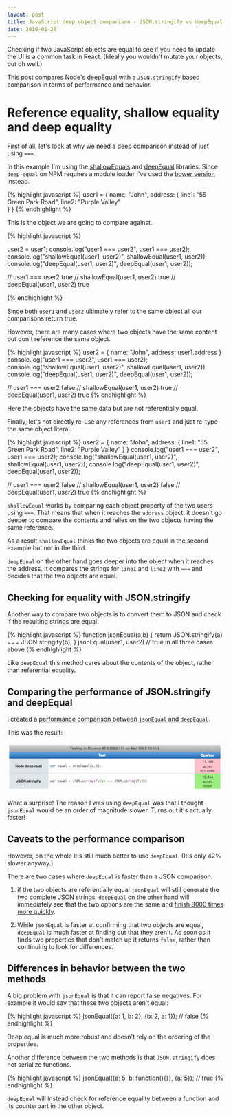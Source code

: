 ```yaml
---
layout: post
title: JavaScript deep object comparison - JSON.stringify vs deepEqual
date: 2016-01-28
---
```


Checking if two JavaScript objects are equal to see if you need to update the UI is a common task in React. (Ideally you wouldn't mutate your objects, but oh well.)

This post compares Node's [deepEqual](https://www.npmjs.com/package/deep-equal) with a `JSON.stringify` based comparison in terms of performance and behavior.

# Reference equality, shallow equality and deep equality

First of all, let's look at why we need a deep comparison instead of just using `===`.

In this example I'm using the [shallowEquals](https://github.com/hughsk/shallow-equals) and [deepEqual](https://www.npmjs.com/package/deep-equal) libraries. Since `deep-equal` on NPM requires a module loader I've used the [bower version](https://github.com/stutrek/node-deep-equal/blob/master/index.js) instead.

{% highlight javascript %}
user1 = {
    name: "John",
    address: {
        line1: "55 Green Park Road",
        line2: "Purple Valley"  
    }
}
{% endhighlight %}

This is the object we are going to compare against. 

{% highlight javascript %}

user2 = user1;
console.log("user1 === user2", user1 === user2);
console.log("shallowEqual(user1, user2)", shallowEqual(user1, user2));
console.log("deepEqual(user1, user2)", deepEqual(user1, user2));

// user1 === user2 true
// shallowEqual(user1, user2) true
// deepEqual(user1, user2) true

{% endhighlight %}

Since both `user1` and `user2` ultimately refer to the same object all our comparisons return true.

However, there are many cases where two objects have the same content but don't reference the same object.

{% highlight javascript %}
user2 = {
    name: "John",
    address: user1.address
}
console.log("user1 === user2", user1 === user2);
console.log("shallowEqual(user1, user2)", shallowEqual(user1, user2));
console.log("deepEqual(user1, user2)", deepEqual(user1, user2));

// user1 === user2 false
// shallowEqual(user1, user2) true
// deepEqual(user1, user2) true
{% endhighlight %}

Here the objects have the same data but are not referentially equal.

Finally, let's not directly re-use any references from `user1` and just re-type the same object literal.

{% highlight javascript %}
user2 = {
    name: "John",
    address: {
        line1: "55 Green Park Road",
        line2: "Purple Valley" 
    }
}
console.log("user1 === user2", user1 === user2);
console.log("shallowEqual(user1, user2)", shallowEqual(user1, user2));
console.log("deepEqual(user1, user2)", deepEqual(user1, user2));

// user1 === user2 false
// shallowEqual(user1, user2) false
// deepEqual(user1, user2) true
{% endhighlight %}

`shallowEqual` works by comparing each object property of the two users using `===`. That means that when it reaches the `address` object, it doesn't go deeper to compare the contents and relies on the two objects having the same reference.

As a result `shallowEqual` thinks the two objects are equal in the second example but not in the third.

`deepEqual` on the other hand goes deeper into the object when it reaches the address. It compares the strings for `line1` and `line2` with `===` and decides that the two objects are equal.

## Checking for equality with JSON.stringify

Another way to compare two objects is to convert them to JSON and check if the resulting strings are equal:

{% highlight javascript %}
function jsonEqual(a,b) {
    return JSON.stringify(a) === JSON.stringify(b);
}
jsonEqual(user1, user2) // true in all three cases above
{% endhighlight %}

Like `deepEqual` this method cares about the contents of the object, rather than referential equality.

## Comparing the performance of JSON.stringify and deepEqual

I created a [performance comparison between `jsonEqual` and `deepEqual`](http://jsperf.com/object-deep-equal/4).

This was the result:

![deepEqual is 42% slower than a comparison with JSON.stringify](/img/blog/deep-equal-performance.png)

What a surprise! The reason I was using `deepEqual` was that I thought `jsonEqual` would be an order of magnitude slower. Turns out it's actually faster!

## Caveats to the performance comparison

However, on the whole it's still much better to use `deepEqual`. (It's only 42% slower anyway.)

There are two cases where `deepEqual` is faster than a JSON comparison.

1. if the two objects are referentially equal `jsonEqual` will still generate the two complete JSON strings. `deepEqual` on the other hand will immediately see that the two options are the same and [finish 8000 times more quickly](http://jsperf.com/object-deep-equal/5).

2. While `jsonEqual` is faster at confirming that two objects are equal, `deepEqual` is much faster at finding out that they aren't. As soon as it finds two properties that don't match up it returns `false`, rather than continuing to look for differences.

## Differences in behavior between the two methods

A big problem with `jsonEqual` is that it can report false negatives. For example it would say that these two objects aren't equal:

{% highlight javascript %}
jsonEqual({a: 1, b: 2}, {b: 2, a: 1}); // false
{% endhighlight %}

Deep equal is much more robust and doesn't rely on the ordering of the properties.

Another difference between the two methods is that `JSON.stringify` does not serialize functions.

{% highlight javascript %}
jsonEqual({a: 5, b: function(){}}, {a: 5}); // true
{% endhighlight %}

`deepEqual` will instead check for reference equality between a function and its counterpart in the other object.
